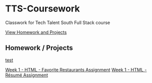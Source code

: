 # TTS-Coursework

Classwork for Tech Talent South Full Stack course

[View Homework and Projects](https://borkstick.github.io/TTS-Coursework/)

## Homework / Projects

[test](/html_test/index.html)

[Week 1 - HTML - Favorite Restaurants Assignment](/html_basics/favorite_restaurants_assignment/index.html)
[Week 1 - HTML - Résumé Assignment](/html_basics/resume_assignment/index.html)
